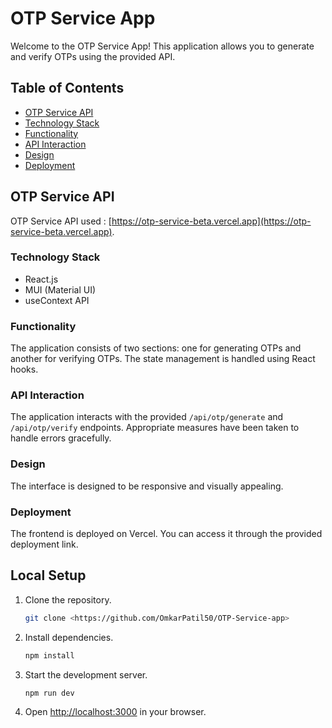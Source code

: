 # OTP Service App

Welcome to the OTP Service App! This application allows you to generate and verify OTPs using the provided API.

## Table of Contents

- [OTP Service API](#otp-service-api)
- [Technology Stack](#technology-stack)
- [Functionality](#functionality)
- [API Interaction](#api-interaction)
- [Design](#design)
- [Deployment](#deployment)

## OTP Service API

OTP Service API used : [https://otp-service-beta.vercel.app](https://otp-service-beta.vercel.app).

### Technology Stack

- React.js
- MUI (Material UI)
- useContext API

### Functionality

The application consists of two sections: one for generating OTPs and another for verifying OTPs. The state management is handled using React hooks.

### API Interaction

The application interacts with the provided `/api/otp/generate` and `/api/otp/verify` endpoints. Appropriate measures have been taken to handle errors gracefully.

### Design

The interface is designed to be responsive and visually appealing.

### Deployment

The frontend is deployed on Vercel. You can access it through the provided deployment link.


## Local Setup

1. Clone the repository.
   ```bash
   git clone <https://github.com/OmkarPatil50/OTP-Service-app>
   ```

2. Install dependencies.
   ```bash
   npm install
   ```

3. Start the development server.
   ```bash
   npm run dev
   ```

4. Open [http://localhost:3000](http://localhost:3000) in your browser.


